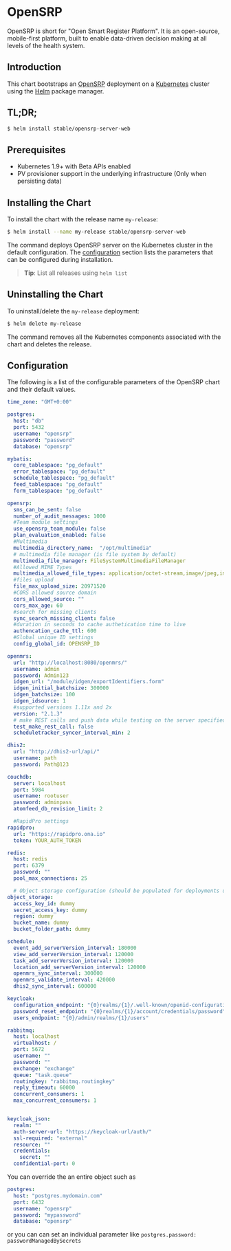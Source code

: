 # OpenSRP
OpenSRP is short for "Open Smart Register Platform". It is an open-source, mobile-first platform, built to enable data-driven decision making at all levels of the health system.

## Introduction

This chart bootstraps an [OpenSRP](https://smartregister.org/) deployment on a [Kubernetes](http://kubernetes.io) cluster using the [Helm](https://helm.sh) package manager.

## TL;DR;

```bash
$ helm install stable/opensrp-server-web
```

## Prerequisites

- Kubernetes 1.9+ with Beta APIs enabled
- PV provisioner support in the underlying infrastructure (Only when persisting data)

## Installing the Chart

To install the chart with the release name `my-release`:

```bash
$ helm install --name my-release stable/opensrp-server-web
```

The command deploys OpenSRP server on the Kubernetes cluster in the default configuration. The [configuration](#configuration) section lists the parameters that can be configured during installation.

> **Tip**: List all releases using `helm list`

## Uninstalling the Chart

To uninstall/delete the `my-release` deployment:

```bash
$ helm delete my-release
```

The command removes all the Kubernetes components associated with the chart and deletes the release.

## Configuration
The following is a list of the configurable parameters of the OpenSRP chart and their default values.

```yaml
time_zone: "GMT+0:00"

postgres:
  host: "db"
  port: 5432
  username: "opensrp"
  password: "password"
  database: "opensrp"

mybatis:
  core_tablespace: "pg_default"
  error_tablespace: "pg_default"
  schedule_tablespace: "pg_default"
  feed_tablespace: "pg_default"
  form_tablespace: "pg_default"

opensrp:
  sms_can_be_sent: false
  number_of_audit_messages: 1000
  #Team module settings
  use_opensrp_team_module: false
  plan_evaluation_enabled: false
  #Multimedia
  multimedia_directory_name:  "/opt/multimedia"
  # multimedia file manager (is file system by default)
  multimedia_file_manager: FileSystemMultimediaFileManager
  #Allowed MIME Types
  multimedia_allowed_file_types: application/octet-stream,image/jpeg,image/gif,image/png
  #files upload
  file_max_upload_size: 20971520
  #CORS allowed source domain
  cors_allowed_source: ""
  cors_max_age: 60
  #search for missing clients
  sync_search_missing_client: false
  #duration in seconds to cache authetication time to live
  authencation_cache_ttl: 600
  #Global unique ID settings
  config_global_id: OPENSRP_ID

openmrs:
  url: "http://localhost:8080/openmrs/"
  username: admin
  password: Admin123
  idgen_url: "/module/idgen/exportIdentifiers.form"
  idgen_initial_batchsize: 300000
  idgen_batchsize: 100
  idgen_idsource: 1
  #supported versions 1.11x and 2x
  version: "2.1.3"
  # make REST calls and push data while testing on the server specified above
  test_make_rest_call: false
  scheduletracker_syncer_interval_min: 2

dhis2:
  url: "http://dhis2-url/api/"
  username: path
  password: Path@123

couchdb:
  server: localhost
  port: 5984
  username: rootuser
  password: adminpass
  atomfeed_db_revision_limit: 2

  #RapidPro settings
rapidpro:
  url: "https://rapidpro.ona.io"
  token: YOUR_AUTH_TOKEN

redis:
  host: redis
  port: 6379
  password: ""
  pool_max_connections: 25

  # Object storage configuration (should be populated for deployments using object storage multimedia storage)
object_storage:
  access_key_id: dummy
  secret_access_key: dummy
  region: dummy
  bucket_name: dummy
  bucket_folder_path: dummy

schedule:
  event_add_serverVersion_interval: 180000
  view_add_serverVersion_interval: 120000
  task_add_serverVersion_interval: 120000
  location_add_serverVersion_interval: 120000
  openmrs_sync_interval: 300000
  openmrs_validate_interval: 420000
  dhis2_sync_interval: 600000

keycloak:
  configuration_endpoint: "{0}realms/{1}/.well-known/openid-configuration"
  password_reset_endpoint: "{0}realms/{1}/account/credentials/password"
  users_endpoint: "{0}/admin/realms/{1}/users"

rabbitmq:
  host: localhost
  virtualhost: /
  port: 5672
  username: ""
  password: ""
  exchange: "exchange"
  queue: "task.queue"
  routingkey: "rabbitmq.routingkey"
  reply_timeout: 60000
  concurrent_consumers: 1
  max_concurrent_consumers: 1


keycloak_json:
  realm: ""
  auth-server-url: "https://keycloak-url/auth/"
  ssl-required: "external"
  resource: ""
  credentials:
    secret: ""
  confidential-port: 0
```
You can override the an entire object such as
```yaml
postgres:
  host: "postgres.mydomain.com"
  port: 6432
  username: "opensrp"
  password: "mypassword"
  database: "opensrp"
```
or you can can set an individual parameter like `postgres.password: passwordManagedBySecrets`
